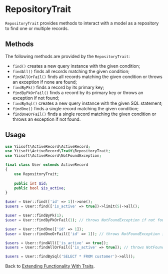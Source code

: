 # RepositoryTrait

`RepositoryTrait` provides methods to interact with a model as a repository to find one or multiple records.

## Methods

The following methods are provided by the `RepositoryTrait`:

- `find()` creates a new query instance with the given condition;
- `findAll()` finds all records matching the given condition;
- `findAllOrFail()` finds all records matching the given condition or throws an exception if none are found;
- `findByPk()` finds a record by its primary key;
- `findByPkOrFail()` finds a record by its primary key or throws an exception if not found;
- `findBySql()` creates a new query instance with the given SQL statement;
- `findOne()` finds a single record matching the given condition;
- `findOneOrFail()` finds a single record matching the given condition or throws an exception if not found.

## Usage

```php
use Yiisoft\ActiveRecord\ActiveRecord;
use Yiisoft\ActiveRecord\Trait\RepositoryTrait;
use Yiisoft\ActiveRecord\NotFoundException;

final class User extends ActiveRecord
{
    use RepositoryTrait;
 
    public int $id;
    public bool $is_active;
}

$user = User::find(['id' => 1])->one();
$users = User::find(['is_active' => true])->limit(5)->all();

$user = User::findByPk(1);
$user = User::findByPkOrFail(1); // throws NotFoundException if not found

$user = User::findOne(['id' => 1]);
$user = User::findOneOrFail(['id' => 1]); // throws NotFoundException if not found

$users = User::findAll(['is_active' => true]);
$users = User::findAllOrFail(['is_active' => true]); // throws NotFoundException if not found

$users = User::findBySql('SELECT * FROM customer')->all();
```

Back to [Extending Functionality With Traits](traits.md).
